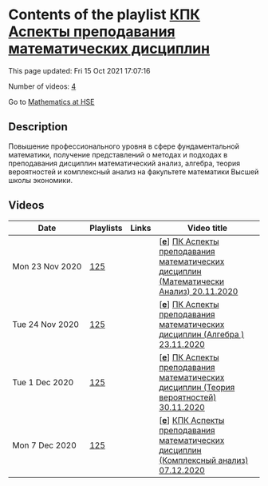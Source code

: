 # Contents of the playlist [КПК Аспекты преподавания математических дисциплин](https://www.youtube.com/playlist?list=PLq3E5oubNNoAvPErLgFxY-je6Q4fDKW9l)

This page updated: Fri 15 Oct 2021 17:07:16

Number of videos: [4](#videos)

Go to [Mathematics at HSE](../README.md)

## Description

Повышение профессионального уровня в сфере фундаментальной математики, получение представлений о методах и подходах в преподавания дисциплин математический анализ, алгебра, теория вероятностей и комплексный анализ на факультете математики Высшей школы экономики.

## Videos

|Date|Playlists|Links|Video title|
|---|---|---|---|
| Mon&nbsp;23&nbsp;Nov&nbsp;2020 | [125](../playlists/125 "КПК Аспекты преподавания математических дисциплин") |  | [[**e**](https://studio.youtube.com/video/bRt52PTM-Ek/edit "Edit")] [ПК Аспекты преподавания математических дисциплин  (Математически Анализ) 20.11.2020](https://www.youtube.com/watch?v=bRt52PTM-Ek&list=PLq3E5oubNNoAvPErLgFxY-je6Q4fDKW9l "Цель программы: повышение профессионального уровня в сфере фундаментальной математики, получение представлений о методах и подходах в преподавания дисциплин математический анализ, алгебра, теория вероятностей и комплексный анализ на факультете математики Высшей школы экономики, а также совершенствование следующих профессиональных компетенций в рамках имеющейся квалификации: &#013;• способен обрабатывать математические тексты, в т. ч. устные сообщения;&#013;• способен находить необходимую научную информацию (в т.ч. с использованием электронных библиотечных ресурсов и баз данных);&#013;• способен описывать проблемы и ситуации научной деятельности, используя язык математики и естественных наук.&#013;• преподавание указанных выше дисциплин в высших учебных заведениях, как для студентов математических, так и не математических специальностей") |
| Tue&nbsp;24&nbsp;Nov&nbsp;2020 | [125](../playlists/125 "КПК Аспекты преподавания математических дисциплин") |  | [[**e**](https://studio.youtube.com/video/_hgPH_1rDFo/edit "Edit")] [ПК Аспекты преподавания математических дисциплин (Алгебра ) 23.11.2020](https://www.youtube.com/watch?v=_hgPH_1rDFo&list=PLq3E5oubNNoAvPErLgFxY-je6Q4fDKW9l) |
| Tue&nbsp;1&nbsp;Dec&nbsp;2020 | [125](../playlists/125 "КПК Аспекты преподавания математических дисциплин") |  | [[**e**](https://studio.youtube.com/video/a15O5HPel6o/edit "Edit")] [ПК Аспекты преподавания математических дисциплин (Теория вероятностей) 30.11.2020](https://www.youtube.com/watch?v=a15O5HPel6o&list=PLq3E5oubNNoAvPErLgFxY-je6Q4fDKW9l) |
| Mon&nbsp;7&nbsp;Dec&nbsp;2020 | [125](../playlists/125 "КПК Аспекты преподавания математических дисциплин") |  | [[**e**](https://studio.youtube.com/video/_9UETWKaygY/edit "Edit")] [КПК Аспекты преподавания математических дисциплин (Комплексный анализ) 07.12.2020](https://www.youtube.com/watch?v=_9UETWKaygY&list=PLq3E5oubNNoAvPErLgFxY-je6Q4fDKW9l) |

